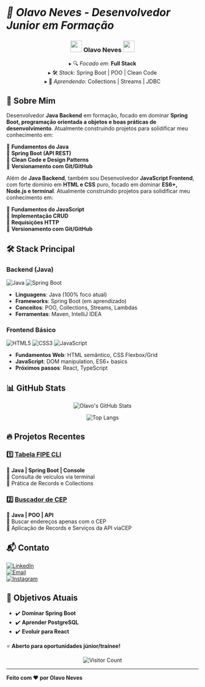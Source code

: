 # *🚀 Olavo Neves - Desenvolvedor Junior em Formação*  

<div align="center">
  <h3>
    <img src="https://emojis.slackmojis.com/emojis/images/1643514076/5919/hot_java.gif?1643514076" width="30"/>
    Olavo Neves
    <img src="https://emojis.slackmojis.com/emojis/images/1643514076/5919/hot_java.gif?1643514076" width="30"/>
  </h3>
  
  <p>
    ▸ 🔍 <em>Focado em</em>: <strong>Full Stack</strong><br>
    ▸ 🛠️ <em>Stack</em>: Spring Boot | POO | Clean Code<br>
    ▸ 🌱 <em>Aprendendo</em>: Collections | Streams | JDBC
  </p>
</div> 

## 📌 Sobre Mim
Desenvolvedor **Java Backend** em formação, focado em dominar **Spring Boot, programação orientada a objetos e boas práticas de desenvolvimento**. Atualmente construindo projetos para solidificar meu conhecimento em:

🔹 **Fundamentos do Java**  
🔹 **Spring Boot (API REST)**  
🔹 **Clean Code e Design Patterns**  
🔹 **Versionamento com Git/GitHub** <br>

Além de **Java Backend**, também sou Desenvolvedor **JavaScript Frontend**, com forte dominio em **HTML e CSS** puro, focado em dominar **ES6+, Node.js e terminal**. Atualmente construindo projetos para solidificar meu conhecimento em:

🔹 **Fundamentos do JavaScript**  
🔹 **Implementação CRUD**  
🔹 **Requisições HTTP**  
🔹 **Versionamento com Git/GitHub**


## **🛠️ Stack Principal**  

### **Backend (Java)**  
![Java](https://img.shields.io/badge/Java-ED8B00?style=for-the-badge&logo=openjdk&logoColor=white) ![Spring Boot](https://img.shields.io/badge/Spring_Boot-6DB33F?style=for-the-badge&logo=spring-boot&logoColor=white)  

- **Linguagens**: Java (100% foco atual)  
- **Frameworks**: Spring Boot (em aprendizado)  
- **Conceitos**: POO, Collections, Streams, Lambdas  
- **Ferramentas**: Maven, IntelliJ IDEA  

### **Frontend Básico**  
![HTML5](https://img.shields.io/badge/HTML5-E34F26?style=for-the-badge&logo=html5&logoColor=white) ![CSS3](https://img.shields.io/badge/CSS3-1572B6?style=for-the-badge&logo=css3&logoColor=white) ![JavaScript](https://img.shields.io/badge/JavaScript-F7DF1E?style=for-the-badge&logo=javascript&logoColor=black)

- **Fundamentos Web**: HTML semântico, CSS Flexbox/Grid  
- **JavaScript**: DOM manipulation, ES6+ basics  
- **Próximos passos**: React, TypeScript  

## 📊 GitHub Stats

<div align="center">

![Olavo's GitHub Stats](https://github-readme-stats.vercel.app/api?username=olavoneves&show_icons=true&theme=radical&hide_border=true&hide=stars,issues)

![Top Langs](https://github-readme-stats.vercel.app/api/top-langs/?username=olavoneves&layout=compact&theme=radical&hide_border=true&exclude_repo=other-repo)

</div>

## 🔥 Projetos Recentes

### 1️⃣ [Tabela FIPE CLI](https://github.com/olavoneves/tabela-fipe-cli)
📌 **Java | Spring Boot | Console**  
🔹 Consulta de veículos via terminal  
🔹 Prática de Records e Collections  

### 2️⃣ [Buscador de CEP](https://github.com/olavoneves/buscadorCEP)
📌 **Java | POO | API**  
🔹 Buscar endereços apenas com o CEP  
🔹 Aplicação de Records e Serviços da API viaCEP

## **📬 Contato**  

<div align="left">  

[![LinkedIn](https://img.shields.io/badge/LinkedIn-0077B5?style=for-the-badge&logo=linkedin&logoColor=white)](https://linkedin.com/in/olavoneves)  
[![Email](https://img.shields.io/badge/Gmail-D14836?style=for-the-badge&logo=gmail&logoColor=white)](mailto:olavo@example.com)  
[![Instagram](https://img.shields.io/badge/Instagram-E4405F?style=for-the-badge&logo=instagram&logoColor=white)](https://instagram.com/olavoneves)

</div>  

## 🌱 Objetivos Atuais

- ✔️ **Dominar Spring Boot**  
- ✔️ **Aprender PostgreSQL**  
- ✔️ **Evoluir para React**  

⭐ **Aberto para oportunidades júnior/trainee!**  

<div align="center">

![Visitor Count](https://komarev.com/ghpvc/?username=olavoneves&color=blueviolet&style=flat-square&label=Profile+Views)

</div>

---

**Feito com ❤️ por Olavo Neves**   
